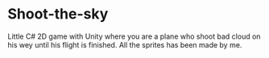 # Shoot-the-sky
 Little C# 2D game with Unity where you are a plane who shoot bad cloud on his wey until his flight is finished. All the sprites has been made by me.
